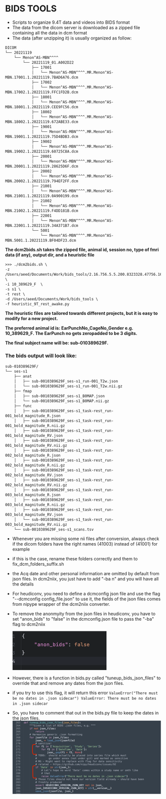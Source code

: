 # BIDS TOOLS
* Scripts to organize 9.4T data and videos into BIDS format
* The data from the dicom server is downloaded as a zipped file containing all the data in dcm format
* The data (after unzipping it) is usually organized as follow:

```
DICOM
└── 20221119
    └── Menon^AS-MBN^^^^
        └── 20221119_01.A002D22
            ├── 17001
            │   └── Menon^AS-MBN^^^^.MR.Menon^AS-MBN.17001.1.20221119.7BAD6A76.dcm
            ├── 17002
            │   └── Menon^AS-MBN^^^^.MR.Menon^AS-MBN.17002.1.20221119.FFC1FD2B.dcm
            ├── 18001
            │   └── Menon^AS-MBN^^^^.MR.Menon^AS-MBN.18001.1.20221119.CEE9FC56.dcm
            ├── 18002
            │   └── Menon^AS-MBN^^^^.MR.Menon^AS-MBN.18002.1.20221119.672ABE33.dcm
            ├── 19001
            │   └── Menon^AS-MBN^^^^.MR.Menon^AS-MBN.19001.1.20221119.75D4BDB3.dcm
            ├── 19002
            │   └── Menon^AS-MBN^^^^.MR.Menon^AS-MBN.19002.1.20221119.60725C8A.dcm
            ├── 20001
            │   └── Menon^AS-MBN^^^^.MR.Menon^AS-MBN.20001.1.20221119.28625D6F.dcm
            ├── 20002
            │   └── Menon^AS-MBN^^^^.MR.Menon^AS-MBN.20002.1.20221119.794EF2FF.dcm
            ├── 21001
            │   └── Menon^AS-MBN^^^^.MR.Menon^AS-MBN.21001.1.20221119.0A900199.dcm
            ├── 21002
            │   └── Menon^AS-MBN^^^^.MR.Menon^AS-MBN.21002.1.20221119.F4DD181B.dcm
            ├── 22001
            │   └── Menon^AS-MBN^^^^.MR.Menon^AS-MBN.22001.1.20221119.34A371B7.dcm
            └── 5001
                └── Menon^AS-MBN^^^^.MR.Menon^AS-MBN.5001.1.20221119.BF04DF23.dcm
```
**The dcm2bids.sh takes the zipped file, animal id, session no, type of fmri data (if any), output dir, and a heuristic file**


```
>>> ./dcm2bids.sh \
-z /Users/aeed/Documents/Work/bids_tools/2.16.756.5.5.200.8323328.47756.1669482679.1142.zip   \
-i 10_389629_F  \
-s s1 \
-t rest \
-d /Users/aeed/Documents/Work/bids_tools \
-f heuristic_9T_rest_awake.py
```

**The heuristic files are tailored towards different projects, but it is easy to modify for a new project.**

**The preferred animal id is: EarPunchNo_CageNo_Gender e.g. 10_389629_F. The EarPunch no gets zeropadded to be 3 digits.**

**The final subject name will be: sub-010389629F.**

### The bids output will look like:
```
sub-010389629F/
└── ses-s1
    ├── anat
    │   ├── sub-0010389629F_ses-s1_run-001_T2w.json
    │   └── sub-0010389629F_ses-s1_run-001_T2w.nii.gz
    ├── fmap
    │   ├── sub-0010389629F_ses-s1_B0MAP.json
    │   └── sub-0010389629F_ses-s1_B0MAP.nii.gz
    ├── func
    │   ├── sub-0010389629F_ses-s1_task-rest_run-001_bold_magnitude_R.json
    │   ├── sub-0010389629F_ses-s1_task-rest_run-001_bold_magnitude_R.nii.gz
    │   ├── sub-0010389629F_ses-s1_task-rest_run-001_bold_magnitude_RV.json
    │   ├── sub-0010389629F_ses-s1_task-rest_run-001_bold_magnitude_RV.nii.gz
    │   ├── sub-0010389629F_ses-s1_task-rest_run-002_bold_magnitude_R.json
    │   ├── sub-0010389629F_ses-s1_task-rest_run-002_bold_magnitude_R.nii.gz
    │   ├── sub-0010389629F_ses-s1_task-rest_run-002_bold_magnitude_RV.json
    │   ├── sub-0010389629F_ses-s1_task-rest_run-002_bold_magnitude_RV.nii.gz
    │   ├── sub-0010389629F_ses-s1_task-rest_run-003_bold_magnitude_R.json
    │   ├── sub-0010389629F_ses-s1_task-rest_run-003_bold_magnitude_R.nii.gz
    │   ├── sub-0010389629F_ses-s1_task-rest_run-003_bold_magnitude_RV.json
    │   └── sub-0010389629F_ses-s1_task-rest_run-003_bold_magnitude_RV.nii.gz
    └── sub-0010389629F_ses-s1_scans.tsv
```

- Whenever you are missing some nii files after conversion, always check if the dicom folders have the right names (41003) instead of (41001) for example
- if this is the case, rename these folders correctly and them to fix_dcm_folders_suffix.sh

- the Acq date and other personal information are omitted by default from json files. In dcm2niix, you just have to add "-ba n" and you will have all the details
- For heudiconv, you need to define a dcmconfig json file and use the flag "--dcmconfig config_file.json" to use it, the fields of the json files comes from nipype wrapper of the dcm2niix converter.
- To remove the anonmyity from the json files in heudiconv, you have to set "anon_bids" to "false" in the dcmconfig.json file to pass the "-ba" flag to dcm2niix

    ![img_2.png](img_2.png)
- However, there is a function in bids.py called "tuneup_bids_json_files" to override that and remove any dates from the json files.
- if you try to use this flag, it will return this error ``ValueError("There must be no dates in .json sidecar")
ValueError: There must be no dates in .json sidecar``
- So, you have to comment that out in the bids.py file to keep the dates in the json files.
![img_1.png](img_1.png)